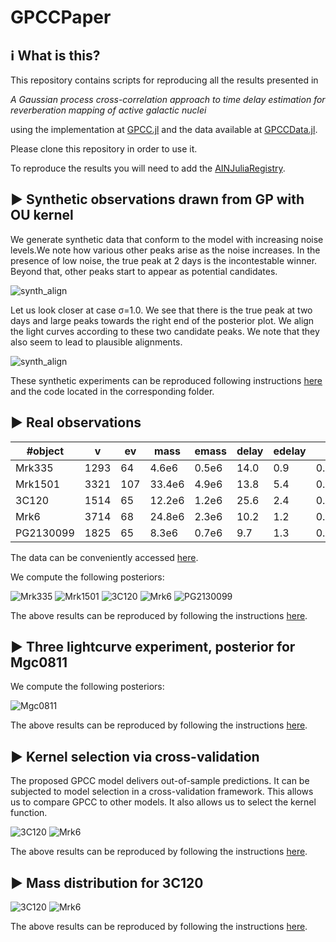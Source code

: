 # GPCCPaper

## ℹ What is this?

This repository contains scripts for reproducing all the results presented in 

*A Gaussian process cross-correlation approach to time delay estimation for reverberation mapping of active galactic nuclei*

using the implementation at [GPCC.jl](https://github.com/HITS-AIN/GPCC.jl) and the data available at [GPCCData.jl](https://github.com/HITS-AIN/GPCCData.jl).

Please clone this repository in order to use it.

To reproduce the results you will need to add the [AINJuliaRegistry](https://github.com/HITS-AIN/AINJuliaRegistry).


## ▶ Synthetic observations drawn from GP with OU kernel

We generate synthetic data  that conform to the model with increasing noise levels.We note how various other peaks arise as the noise increases. In the presence of low noise, the true peak at 2 days is the incontestable winner. Beyond that, other peaks start to appear as potential candidates.



![synth_align](scripts/Synthetic/synth_posteriors.png)


Let us look closer at case σ=1.0. We see that there is the true peak at two days and large peaks towards the right end of the posterior plot.
We align the light curves according to these two candidate peaks. We note that they also seem to lead to plausible alignments. 

![synth_align](scripts/Synthetic/synth_aligned_at_three_delays.png)

These synthetic experiments can be reproduced following instructions [here](scripts/Synthetic/README.md) and the code located in the corresponding folder.


## ▶ Real observations


#object   | v   |  ev |  mass | emass |  delay|edelay | z     | luminosity|
| ------- | --- | --- | ----- | ----- | ----- | ----- | ----- | ----------| 
Mrk335	  |1293 | 64  | 4.6e6 | 0.5e6 | 14.0  |  0.9  | 0.0258| 5.01e43   |
Mrk1501   |3321 | 107 | 33.4e6| 4.9e6 | 13.8  |  5.4  | 0.0893| 2.09e44   |
3C120     |1514 | 65  | 12.2e6| 1.2e6 | 25.6  |  2.4  | 0.0330| 9.12e43   |
Mrk6      |3714 | 68  | 24.8e6| 2.3e6 | 10.2  |  1.2  | 0.0188| 5.62e43   |
PG2130099 |1825 | 65  | 8.3e6 | 0.7e6 | 9.7   |  1.3  | 0.0630| 1.41e44   |

The data can be conveniently accessed [here](https://github.com/HITS-AIN/GPCCData.jl).

We compute the following posteriors:

![Mrk335](scripts/GPCCDataExperiments/posterior_unif_Mrk335.png)
![Mrk1501](scripts/GPCCDataExperiments/posterior_unif_Mrk1501.png)
![3C120](scripts/GPCCDataExperiments/posterior_unif_3C120.png)
![Mrk6](scripts/GPCCDataExperiments/posterior_unif_Mrk6.png)
![PG2130099](scripts/GPCCDataExperiments/posterior_unif_PG2130099.png)

The above results can be reproduced by following the instructions [here](scripts/GPCCDataExperiments/README.md).


## ▶ Three lightcurve experiment, posterior for Mgc0811

We compute the following posteriors:

![Mgc0811](scripts/threelightcurves/2Dposterior_Mgc0811.png)

The above results can be reproduced by following the instructions [here](scripts/threelightcurves/README.md).


## ▶ Kernel selection via cross-validation

The proposed GPCC model delivers out-of-sample predictions. It can be subjected to model selection in a cross-validation framework. This allows us to compare GPCC to other models. It also allows us to select the kernel function.

![3C120](scripts/kernelselection/CV_3C120_OU_vs_matern.png)
![Mrk6](scripts/kernelselection/CV_Mrk6_OU_vs_matern.png)

The above results can be reproduced by following the instructions [here](scripts/kernelselection/README.md).

## ▶ Mass distribution for 3C120

![3C120](scripts/Mass3C120/massdistribution3C120.png)
![Mrk6](scripts/Mass3C120/massdistribution3C120_fixdelaytomean.png)

The above results can be reproduced by following the instructions [here](scripts/Mass3C120/README.md).
